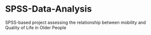 # SPSS-Data-Analysis
SPSS-based project assessing the relationship between mobility and Quality of Life in Older People
